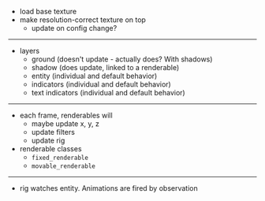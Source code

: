 - load base texture
- make resolution-correct texture on top
  - update on config change?

---

- layers
  - ground (doesn't update - actually does? With shadows)
  - shadow (does update, linked to a renderable)
  - entity (individual and default behavior)
  - indicators (individual and default behavior)
  - text indicators (individual and default behavior)

---

- each frame, renderables will
  - maybe update x, y, z
  - update filters
  - update rig
- renderable classes
  - `fixed_renderable`
  - `movable_renderable`

---

- rig watches entity. Animations are fired by observation
